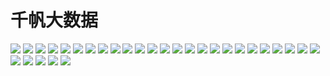 # 千帆大数据

![](img/大千帆/大会员/幻灯片02.png)
![](img/大千帆/大会员/幻灯片03.png)
![](img/大千帆/大会员/幻灯片04.png)
![](img/大千帆/大会员/幻灯片05.png)
![](img/大千帆/大会员/幻灯片06.png)
![](img/大千帆/大会员/幻灯片07.png)
![](img/大千帆/大会员/幻灯片08.png)
![](img/大千帆/大会员/幻灯片09.png)
![](img/大千帆/大会员/幻灯片10.png)
![](img/大千帆/大会员/幻灯片11.png)
![](img/大千帆/大会员/幻灯片12.png)
![](img/大千帆/大会员/幻灯片13.png)
![](img/大千帆/大会员/幻灯片14.png)
![](img/大千帆/大会员/幻灯片15.png)
![](img/大千帆/大会员/幻灯片16.png)
![](img/大千帆/大会员/幻灯片17.png)
![](img/大千帆/大会员/幻灯片18.png)
![](img/大千帆/大会员/幻灯片19.png)
![](img/大千帆/大会员/幻灯片20.png)
![](img/大千帆/大会员/幻灯片21.png)
![](img/大千帆/大会员/幻灯片22.png)
![](img/大千帆/大会员/幻灯片23.png)
![](img/大千帆/大会员/幻灯片24.png)
![](img/大千帆/大会员/幻灯片25.png)
![](img/大千帆/大会员/幻灯片26.png)
![](img/大千帆/大会员/幻灯片27.png)
![](img/大千帆/大会员/幻灯片28.png)
![](img/大千帆/大会员/幻灯片29.png)
![](img/大千帆/大会员/幻灯片30.png)
![](img/大千帆/大会员/幻灯片31.png)